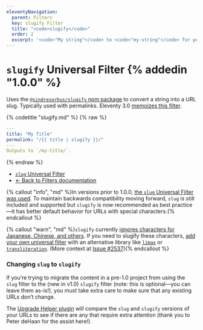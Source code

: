 ```yaml
---
eleventyNavigation:
  parent: Filters
  key: slugify Filter
  title: "<code>slugify</code>"
  order: 2
  excerpt: '<code>"My string"</code> to <code>"my-string"</code> for permalinks.'
---
```


# `slugify` Universal Filter {% addedin "1.0.0" %}

Uses the [`@sindresorhus/slugify` npm package](https://www.npmjs.com/package/@sindresorhus/slugify) to convert a string into a URL slug. Typically used with permalinks. Eleventy 3.0 <!-- 3.0.0-alpha.15 --> [memoizes this filter](/docs/memoize).

{% codetitle "slugify.md" %}
{% raw %}

```yaml
---
title: "My Title"
permalink: "/{{ title | slugify }}/"
---
Outputs to `/my-title/`.
```

{% endraw %}

- [`slug` Universal Filter](/docs/filters/slug/)
- [← Back to Filters documentation](/docs/filters/)

{% callout "info", "md" %}In versions prior to 1.0.0, [the `slug` Universal Filter was used](/docs/filters/slug/). To maintain backwards compatibility moving forward, `slug` is still included and supported but `slugify` is now recommended as best practice—it has better default behavior for URLs with special characters.{% endcallout %}

{% callout "warn", "md" %}`slugify` currently [ignores characters for Japanese, Chinese, and others](https://github.com/sindresorhus/transliterate/issues/1). If you need to slugify these characters, [add your own universal filter](/docs/filters/) with an alternative library like [`limax`](https://github.com/lovell/limax) or [`transliteration`](https://github.com/dzcpy/transliteration). (More context at [Issue #2537](https://github.com/11ty/eleventy/issues/2537)){% endcallout %}

### Changing `slug` to `slugify`

If you’re trying to migrate the content in a pre-1.0 project from using the `slug` filter to the (new in v1.0) `slugify` filter (note: this is optional—you can leave them as-is!), you must take extra care to make sure that any existing URLs don’t change.

The [Upgrade Helper plugin](/docs/plugins/upgrade-help.md) will compare the `slug` and `slugify` versions of your URLs to see if there are any that require extra attention (thank you to Peter deHaan for the assist here!).
